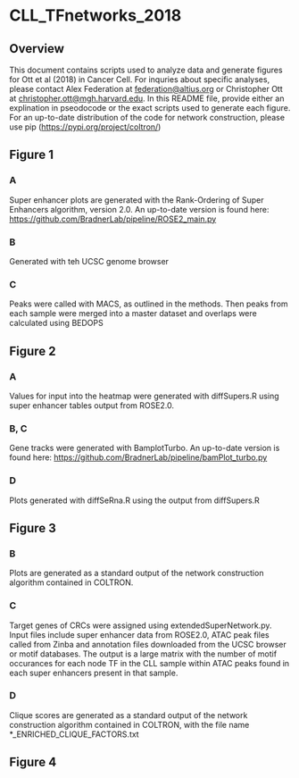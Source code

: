 # CLL_TFnetworks_2018

## Overview

This document contains scripts used to analyze data and generate figures for Ott et al (2018) in Cancer Cell. For inquries about specific analyses, please contact Alex Federation at federation@altius.org or Christopher Ott at christopher.ott@mgh.harvard.edu. In this README file, provide either an explination in pseodocode or the exact scripts used to generate each figure. For an up-to-date distribution of the code for network construction, please use pip (https://pypi.org/project/coltron/)

## Figure 1

### A

Super enhancer plots are generated with the Rank-Ordering of Super Enhancers algorithm, version 2.0. An up-to-date version is found here: https://github.com/BradnerLab/pipeline/ROSE2_main.py

### B

Generated with teh UCSC genome browser

### C

Peaks were called with MACS, as outlined in the methods. Then peaks from each sample were merged into a master dataset and overlaps were calculated using BEDOPS

## Figure 2

### A

Values for input into the heatmap were generated with diffSupers.R using super enhancer tables output from ROSE2.0.

### B, C

Gene tracks were generated with BamplotTurbo. An up-to-date version is found here: https://github.com/BradnerLab/pipeline/bamPlot_turbo.py

### D

Plots generated with diffSeRna.R using the output from diffSupers.R

## Figure 3

### B

Plots are generated as a standard output of the network construction algorithm contained in COLTRON.

### C

Target genes of CRCs were assigned using extendedSuperNetwork.py. Input files include super enhancer data from ROSE2.0, ATAC peak files called from Zinba and annotation files downloaded from the UCSC browser or motif databases. The output is a large matrix with the number of motif occurances for each node TF in the CLL sample within ATAC peaks found in each super enhancers present in that sample.

### D

Clique scores are generated as a standard output of the	network	construction algorithm contained in COLTRON, with the file name *_ENRICHED_CLIQUE_FACTORS.txt

## Figure 4